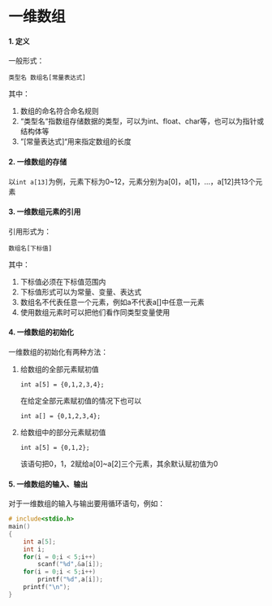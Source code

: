# 一维数组

#### 1. 定义

一般形式：

`类型名 数组名[常量表达式]`

其中：

1. 数组的命名符合命名规则
2. “类型名“指数组存储数据的类型，可以为int、float、char等，也可以为指针或结构体等
3. ”[常量表达式]“用来指定数组的长度

#### 2. 一维数组的存储

以`int a[13]`为例，元素下标为0~12，元素分别为a[0]，a[1]，…，a[12]共13个元素

#### 3. 一维数组元素的引用

引用形式为：

`数组名[下标值]`

其中：

1. 下标值必须在下标值范围内
2. 下标值形式可以为常量、变量、表达式
3. 数组名不代表任意一个元素，例如a不代表a[]中任意一元素
4. 使用数组元素时可以把他们看作同类型变量使用

#### 4. 一维数组的初始化

一维数组的初始化有两种方法：

1. 给数组的全部元素赋初值

   `int a[5] = {0,1,2,3,4};`

   在给定全部元素赋初值的情况下也可以

   `int a[] = {0,1,2,3,4};`

2. 给数组中的部分元素赋初值

   `int a[5] = {0,1,2};`

   该语句把0，1，2赋给a[0]~a[2]三个元素，其余默认赋初值为0

#### 5. 一维数组的输入、输出

对于一维数组的输入与输出要用循环语句，例如：

```c
# include<stdio.h>
main()
{
    int a[5];
    int i;
    for(i = 0;i < 5;i++)
        scanf("%d",&a[i]);
    for(i = 0;i < 5;i++)
        printf("%d",a[i]);
    printf("\n");
}
```